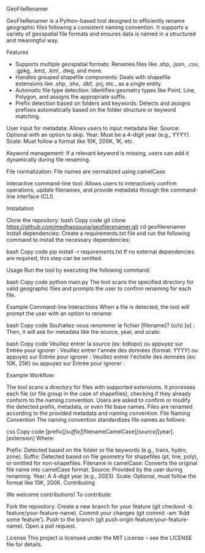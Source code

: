 GeoFileRenamer

GeoFileRenamer is a Python-based tool designed to efficiently rename geographic files following a consistent naming convention. It supports a variety of geospatial file formats and ensures data is named in a structured and meaningful way.

Features

- Supports multiple geospatial formats: Renames files like .shp, .json, .csv, .gpkg, .kmz, .kml, .dwg, and more.
- Handles grouped shapefile components: Deals with shapefile extensions like .shp, .shx, .dbf, .prj, etc., as a single entity.
- Automatic file type detection: Identifies geometry types like Point, Line, Polygon, and assigns the appropriate suffix.
- Prefix detection based on folders and keywords: Detects and assigns prefixes automatically based on the folder structure or keyword matching.

User input for metadata: Allows users to input metadata like:
Source: Optional with an option to skip.
Year: Must be a 4-digit year (e.g., YYYY).
Scale: Must follow a format like 10K, 200K, 1K, etc.

Keyword management: If a relevant keyword is missing, users can add it dynamically during file renaming.

File normalization: File names are normalized using camelCase.

Interactive command-line tool: Allows users to interactively confirm operations, update filenames, and provide metadata through the command-line interface (CLI).

Installation

Clone the repository:
bash
Copy code
git clone https://github.com/medhassouna/geofilerenamer.git
cd geofilerenamer
Install dependencies:
Create a requirements.txt file and run the following command to install the necessary dependencies:

bash
Copy code
pip install -r requirements.txt
If no external dependencies are required, this step can be omitted.

Usage
Run the tool by executing the following command:

bash
Copy code
python main.py
The tool scans the specified directory for valid geographic files and prompts the user to confirm renaming for each file.

Example Command-line Interactions
When a file is detected, the tool will prompt the user with an option to rename:

bash
Copy code
Souhaitez-vous renommer le fichier [filename]? (o/n) [o] :
Then, it will ask for metadata like the source, year, and scale:

bash
Copy code
Veuillez entrer la source (ex: bdtopo) ou appuyez sur Entrée pour ignorer :
Veuillez entrer l'année des données (format: YYYY) ou appuyez sur Entrée pour ignorer :
Veuillez entrer l'échelle des données (ex: 10K, 25K) ou appuyez sur Entrée pour ignorer :

Example Workflow:

The tool scans a directory for files with supported extensions.
It processes each file (or file group in the case of shapefiles), checking if they already conform to the naming convention.
Users are asked to confirm or modify the detected prefix, metadata, or even file base names.
Files are renamed according to the provided metadata and naming convention.
File Naming Convention
The naming convention standardizes file names as follows:

css
Copy code
[prefix]_[suffix]_[filenameCamelCase]_[source]_[year].[extension]
Where:

Prefix: Detected based on the folder or file keywords (e.g., trans, hydro, zone).
Suffix: Detected based on file geometry for shapefiles (pt, line, poly), or omitted for non-shapefiles.
Filename in camelCase: Converts the original file name into camelCase format.
Source: Provided by the user during renaming.
Year: A 4-digit year (e.g., 2023).
Scale: Optional, must follow the format like 10K, 200K.
Contributing

We welcome contributions! To contribute:

Fork the repository.
Create a new branch for your feature (git checkout -b feature/your-feature-name).
Commit your changes (git commit -am 'Add some feature').
Push to the branch (git push origin feature/your-feature-name).
Open a pull request.

License
This project is licensed under the MIT License – see the LICENSE file for details.
